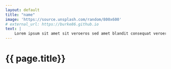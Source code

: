 ```yaml
---
layout: default
title: "name"
image: 'https://source.unsplash.com/random/800x600'
# external_url: https://burke86.github.io
text: |
    Lorem ipsum sit amet sit veroeros sed amet blandit consequat veroeros lorem blandit adipiscing et feugiat phasellus tempus dolore ipsum lorem dolore.
---
```



<h1> {{ page.title}} </h1>